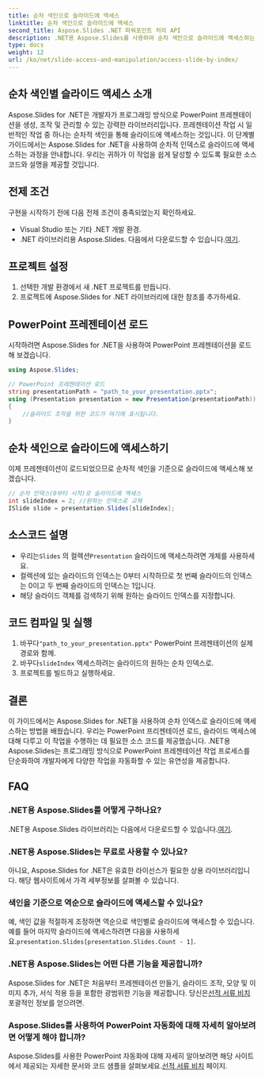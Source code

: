 ```yaml
---
title: 순차 색인으로 슬라이드에 액세스
linktitle: 순차 색인으로 슬라이드에 액세스
second_title: Aspose.Slides .NET 파워포인트 처리 API
description: .NET용 Aspose.Slides를 사용하여 순차 색인으로 슬라이드에 액세스하는 방법을 알아보세요. 소스 코드가 포함된 이 단계별 가이드를 따라 PowerPoint 프레젠테이션을 쉽게 탐색하고 조작하세요.
type: docs
weight: 12
url: /ko/net/slide-access-and-manipulation/access-slide-by-index/
---
```


## 순차 색인별 슬라이드 액세스 소개

Aspose.Slides for .NET은 개발자가 프로그래밍 방식으로 PowerPoint 프레젠테이션을 생성, 조작 및 관리할 수 있는 강력한 라이브러리입니다. 프레젠테이션 작업 시 일반적인 작업 중 하나는 순차적 색인을 통해 슬라이드에 액세스하는 것입니다. 이 단계별 가이드에서는 Aspose.Slides for .NET을 사용하여 순차적 인덱스로 슬라이드에 액세스하는 과정을 안내합니다. 우리는 귀하가 이 작업을 쉽게 달성할 수 있도록 필요한 소스 코드와 설명을 제공할 것입니다.

## 전제 조건

구현을 시작하기 전에 다음 전제 조건이 충족되었는지 확인하세요.

- Visual Studio 또는 기타 .NET 개발 환경.
-  .NET 라이브러리용 Aspose.Slides. 다음에서 다운로드할 수 있습니다.[여기](https://releases.aspose.com/slides/net/).

## 프로젝트 설정

1. 선택한 개발 환경에서 새 .NET 프로젝트를 만듭니다.
2. 프로젝트에 Aspose.Slides for .NET 라이브러리에 대한 참조를 추가하세요.

## PowerPoint 프레젠테이션 로드

시작하려면 Aspose.Slides for .NET을 사용하여 PowerPoint 프레젠테이션을 로드해 보겠습니다.

```csharp
using Aspose.Slides;

// PowerPoint 프레젠테이션 로드
string presentationPath = "path_to_your_presentation.pptx";
using (Presentation presentation = new Presentation(presentationPath))
{
    //슬라이드 조작을 위한 코드가 여기에 표시됩니다.
}
```

## 순차 색인으로 슬라이드에 액세스하기

이제 프레젠테이션이 로드되었으므로 순차적 색인을 기준으로 슬라이드에 액세스해 보겠습니다.

```csharp
// 순차 인덱스(0부터 시작)로 슬라이드에 액세스
int slideIndex = 2; //원하는 인덱스로 교체
ISlide slide = presentation.Slides[slideIndex];
```

## 소스코드 설명

-  우리는`Slides` 의 컬렉션`Presentation` 슬라이드에 액세스하려면 개체를 사용하세요.
- 컬렉션에 있는 슬라이드의 인덱스는 0부터 시작하므로 첫 번째 슬라이드의 인덱스는 0이고 두 번째 슬라이드의 인덱스는 1입니다.
- 해당 슬라이드 객체를 검색하기 위해 원하는 슬라이드 인덱스를 지정합니다.

## 코드 컴파일 및 실행

1.  바꾸다`"path_to_your_presentation.pptx"` PowerPoint 프레젠테이션의 실제 경로와 함께.
2.  바꾸다`slideIndex` 액세스하려는 슬라이드의 원하는 순차 인덱스로.
3. 프로젝트를 빌드하고 실행하세요.

## 결론

이 가이드에서는 Aspose.Slides for .NET을 사용하여 순차 인덱스로 슬라이드에 액세스하는 방법을 배웠습니다. 우리는 PowerPoint 프리젠테이션 로드, 슬라이드 액세스에 대해 다루고 이 작업을 수행하는 데 필요한 소스 코드를 제공했습니다. .NET용 Aspose.Slides는 프로그래밍 방식으로 PowerPoint 프레젠테이션 작업 프로세스를 단순화하여 개발자에게 다양한 작업을 자동화할 수 있는 유연성을 제공합니다.

## FAQ

### .NET용 Aspose.Slides를 어떻게 구하나요?

 .NET용 Aspose.Slides 라이브러리는 다음에서 다운로드할 수 있습니다.[여기](https://releases.aspose.com/slides/net/).

### .NET용 Aspose.Slides는 무료로 사용할 수 있나요?

아니요, Aspose.Slides for .NET은 유효한 라이선스가 필요한 상용 라이브러리입니다. 해당 웹사이트에서 가격 세부정보를 살펴볼 수 있습니다.

### 색인을 기준으로 역순으로 슬라이드에 액세스할 수 있나요?

 예, 색인 값을 적절하게 조정하면 역순으로 색인별로 슬라이드에 액세스할 수 있습니다. 예를 들어 마지막 슬라이드에 액세스하려면 다음을 사용하세요.`presentation.Slides[presentation.Slides.Count - 1]`.

### .NET용 Aspose.Slides는 어떤 다른 기능을 제공합니까?

Aspose.Slides for .NET은 처음부터 프레젠테이션 만들기, 슬라이드 조작, 모양 및 이미지 추가, 서식 적용 등을 포함한 광범위한 기능을 제공합니다. 당신은[선적 서류 비치](https://reference.aspose.com/slides/net/) 포괄적인 정보를 얻으려면.

### Aspose.Slides를 사용하여 PowerPoint 자동화에 대해 자세히 알아보려면 어떻게 해야 합니까?

 Aspose.Slides를 사용한 PowerPoint 자동화에 대해 자세히 알아보려면 해당 사이트에서 제공되는 자세한 문서와 코드 샘플을 살펴보세요.[선적 서류 비치](https://reference.aspose.com/slides/net/) 페이지.